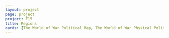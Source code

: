 ```yaml
---
layout: project
page: project
project: F15
title: Regions
cards: [The World of War Political Map, The World of War Physical Political Map, The World of War Biome Political Map, The World of War Biome Map, Lorcia, Bharata, Marvana, Vanators Outposts, Aldorf]
---
```

